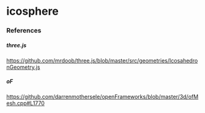 # icosphere

### References

##### three.js    
https://github.com/mrdoob/three.js/blob/master/src/geometries/IcosahedronGeometry.js

##### oF    
https://github.com/darrenmothersele/openFrameworks/blob/master/3d/ofMesh.cpp#L1770
